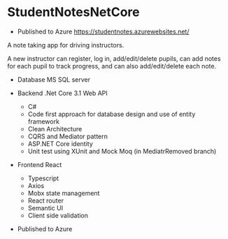 # StudentNotesNetCore

* Published to Azure
   https://studentnotes.azurewebsites.net/

A note taking app for driving instructors.

A new instructor can register, log in, add/edit/delete pupils, can add notes for each pupil to track progress, and can also add/edit/delete each note.

* Database MS SQL server

* Backend .Net Core 3.1 Web API
   * C#
   * Code first approach for database design and use of entity framework
   * Clean Architecture 
   * CQRS and Mediator pattern
   * ASP.NET Core identity
   * Unit test using XUnit and Mock Moq (in MediatrRemoved branch)

* Frontend React
   * Typescript
   * Axios
   * Mobx state management
   * React router
   * Semantic UI 
   * Client side validation

* Published to Azure

